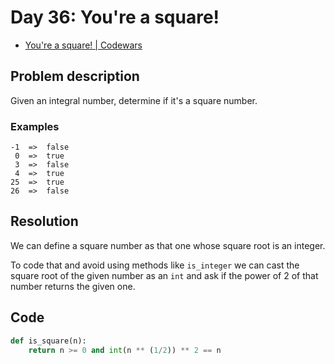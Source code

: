 # Day 36: You're a square!

- [You're a square! | Codewars](https://www.codewars.com/kata/54c27a33fb7da0db0100040e)

## Problem description

Given an integral number, determine if it's a square number.

### Examples

```text
-1  =>  false
 0  =>  true
 3  =>  false
 4  =>  true
25  =>  true
26  =>  false
```

## Resolution

We can define a square number as that one whose square root is an integer.

To code that and avoid using methods like `is_integer` we can cast the square root of the given number as an `int` and ask if the power of 2 of that number returns the given one.

## Code

```python
def is_square(n):
    return n >= 0 and int(n ** (1/2)) ** 2 == n
```

